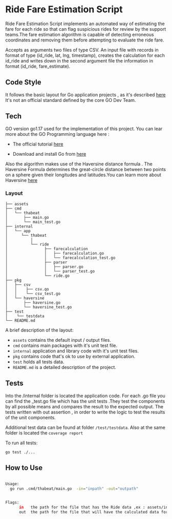 # Ride Fare Estimation Script

Ride Fare Estimation Script implements an automated way of estimating the fare for each ride so that can flag
suspicious rides for review by the support teams.The fare estimation algorithm is capable of detecting erroneous
coordinates and removing them before attempting to evaluate the ride fare.

Accepts as arguments two files of type CSV. An input file with records in format of type
(id_ride, lat, lng, timestamp), creates the calculation for each id_ride and writes down in the second argument file the
information in format (id_ride, fare_estimate).

## Code Style

It follows the basic layout for Go application projects ,
as it's described [here](https://github.com/golang-standards/project-layout)
It's not an official standard defined by the core GO Dev Team.

## Tech

GO version go1.17 used for the implementation of this project.
You can lear more about the GO Programming language here :

 * The official tutorial [here](https://tour.golang.org/basics/1)

 * Download and install Go from [here](https://golang.org/doc/install)

Also the algorithm  makes use of the Haversine distance formula .
The Haversine Formula determines the great-circle distance between two points on a sphere given their
longitudes and latitudes.You can learn more about Haversine [here](https://en.wikipedia.org/wiki/Haversine_formula)

### Layout

```tree
├── assets
├── cmd
│   └── thabeat
│       ├── main.go
│       └── main_test.go
├── internal
│   └── app
│      └── thabeat
│          │
│          └── ride
│                ├── farecalculation
│                │   ├── farecalculation.go
│                │   └── farecalculation_test.go
│                ├── parser
│                │   ├── parser.go
│                │   └── parser_test.go
│                └── ride.go
├── pkg
│   ├── csv
│   │    ├── csv.qo
│   │    └── csv_test.go
│   └── haversine
│       ├── haversine.go
│       └── haversine_test.go
├── test
│    └── testdata
└── README.md

```
A brief description of the layout:

* `assets` contains the default input / output files.
* `cmd` contains main packages with it's unit test file.
* `internal` application and library code with it's unit test files.
* `pkg` contains code that's ok to use by external application.
* `test` holds all tests data.
* `README.md` is a detailed description of the project.

## Tests

Into the /internal folder is located the application code. For each .go file you can find the _test.go file
which has the unit tests .They test the  components by all possible means and compares the result to the
expected output. The tests written with out assertion , in order  to write the logic to test the results of the unit components.

Additional test data can be found at folder `/test/testdata`. Also at the same folder is located the `coverage report`

To run all tests:

```
go test ./...
```

## How to Use

```bash

Usage:
  go run .cmd/thabeat/main.go  -in="inpath" -out="outpath"


Flags:
      in   the path for the file that has the Ride data ,ex : assets/input.csv
      out  the path for the file that will have the calculated data for each Ride , ex :assets/output.csv
```